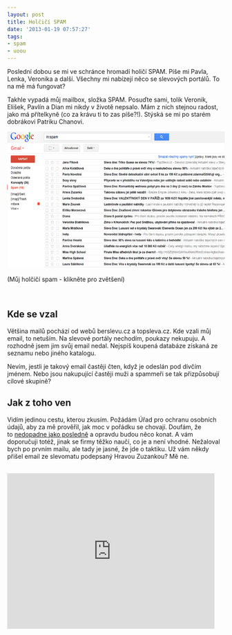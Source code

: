 ```yaml
---
layout: post
title: Holčičí SPAM
date: '2013-01-19 07:57:27'
tags:
- spam
- uoou
---
```

Poslední dobou se mi ve schránce hromadí holičí SPAM. Píše mi Pavla, Lenka, Veronika a další. Všechny mi nabízejí něco se slevových portálů. To na mě má fungovat?

<p>Takhle vypadá můj mailbox, složka SPAM. Posuďte sami, tolik Veronik, Elišek, Pavlín a Dian mi nikdy v životě nepsalo. Mám z nich stejnou radost, jako má přítelkyně (co za krávu ti to zas píše?!). Stýská se mi po starém dobrákovi Patriku Chanovi.</p>
<p><img src="/images/269.png" alt="Holčičí spam - slevové portály" width="600" height="317" /></p>
<p>(Můj holčičí spam - klikněte pro zvětšení)</p>
<p> </p>
<h2>Kde se vzal</h2>
<p>Většina mailů pochází od webů berslevu.cz a topsleva.cz. Kde vzali můj email, to netuším. Na slevové portály nechodím, poukazy nekupuju. A rozhodně jsem jim svůj email nedal. Nejspíš koupená databáze získaná ze seznamu nebo jiného katalogu.</p>
<p>Nevím, jestli je takový email častěji čten, když je odeslán pod dívčím jménem. Nebo jsou nakupující častěji muži a spammeři se tak přizpůsobují cílové skupině?</p>
<h2>Jak z toho ven</h2>
<p>Vidím jedinou cestu, kterou zkusím. Požádám Úřad pro ochranu osobních údajů, aby za mě prověřil, jak moc v pořádku se chovají. Doufám, že to <a href="http://www.tomas-dvorak.cz/clanky/uoou-a-spam-zakon-postihuje-odesilatele-a-ne-v-ci-prospech-bylo-sdeleni-odeslano">nedopadne jako posledně</a> a opravdu budou něco konat. A vám doporučuji totéž, jinak se firmy těžko naučí, co je a není vhodné. Nežaloval bych po prvním mailu, ale tady je jasné, že jde o taktiku. Už vám někdy přišel email ze slevomatu podepsaný Hravou Zuzankou? Mě ne.</p>
<div> </div>
<div class="video-container"><iframe src="http://www.youtube.com/embed/anwy2MPT5RE" frameborder="0" width="480" height="360"></iframe></div>
